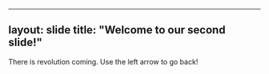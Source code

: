 ----
layout: slide
title: "Welcome to our second slide!"
----
There is revolution coming.
Use the left arrow to go back!
